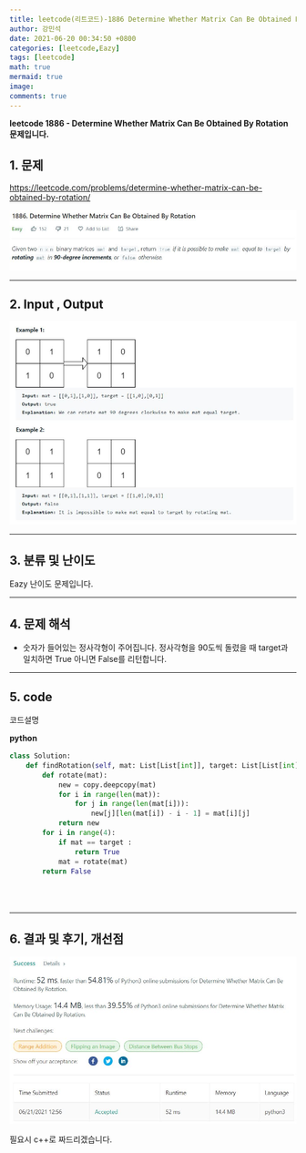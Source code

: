 ```yaml
---
title: leetcode(리트코드)-1886 Determine Whether Matrix Can Be Obtained By Rotation Equal(python)
author: 강민석
date: 2021-06-20 00:34:50 +0800
categories: [leetcode,Eazy]
tags: [leetcode]
math: true
mermaid: true
image: 
comments: true
---
```


**leetcode 1886 - Determine Whether Matrix Can Be Obtained By Rotation 문제입니다.**

## 1. 문제
<https://leetcode.com/problems/determine-whether-matrix-can-be-obtained-by-rotation/> 

![](/assets/img/sample/leetcode/1886/Problem.JPG)

-----  

## 2. Input , Output

![](/assets/img/sample/leetcode/1886/input.JPG)  


-----  

## 3. 분류 및 난이도

Eazy 난이도 문제입니다.  


-----  

## 4. 문제 해석

- 숫자가 들어있는 정사각형이 주어집니다. 정사각형을 90도씩 돌렸을 때 target과 일치하면 True 아니면 False를 리턴합니다.





-----  

## 5. code  

코드설명

**python**

```python
class Solution:
    def findRotation(self, mat: List[List[int]], target: List[List[int]]) -> bool:
        def rotate(mat):
            new = copy.deepcopy(mat)
            for i in range(len(mat)):
                for j in range(len(mat[i])):
                    new[j][len(mat[i]) - i - 1] = mat[i][j] 
            return new
        for i in range(4):
            if mat == target : 
                return True
            mat = rotate(mat)
        return False
        
    
    
```

-----

## 6. 결과 및 후기, 개선점



![](/assets/img/sample/leetcode/1886/result.JPG)  

필요시 c++로 짜드리겠습니다.



